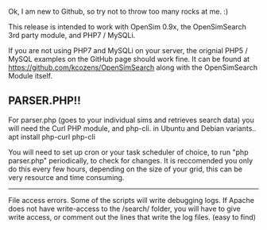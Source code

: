 Ok, I am new to Github, so try not to throw too many rocks at me.  :)

This release is intended to work with  OpenSim 0.9x, the OpenSimSearch 3rd party module,  and PHP7 / MySQLi.

If you are not using PHP7 and MySQLi on your server, the orignial PHP5 / MySQL examples on the GitHub page should work fine.
It can be found at https://github.com/kcozens/OpenSimSearch   along with the OpenSimSearch Module itself.


PARSER.PHP!!   
-----------------------


For  parser.php   (goes to your individual sims and retrieves search data)    you will need the Curl PHP module, and php-cli.
in Ubuntu and Debian variants..     apt install php-curl php-cli


You will need to set up cron or your task scheduler of choice, to run  "php parser.php"    periodically, to check for changes.
It is reccomended you only do this every few hours, depending on the size of your grid, this can be very resource and time consuming.

-----------------------

File access errors.     Some of the scripts will write debugging logs.   If Apache does not have write-access to the /search/ folder, you will have to
give write access, or comment out the lines that write the log files.  (easy to find)
